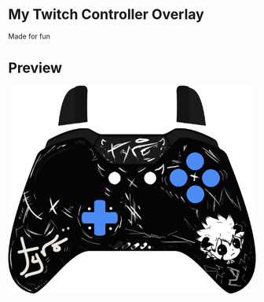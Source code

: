 # My Twitch Controller Overlay

Made for fun

# Preview

![](https://github.com/tyrohellion/tyrohellion/blob/main/controller.png)
